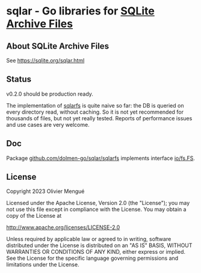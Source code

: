 
# sqlar - Go libraries for [SQLite Archive Files](https://sqlite.org/sqlar.html)

## About SQLite Archive Files

See https://sqlite.org/sqlar.html

## Status

v0.2.0 should be production ready.

The implementation of [sqlarfs](https://pkg.go/dev/github.com/dolmen-go/sqlar/sqlarfs) is quite
naive so far: the DB is queried on every directory read, without caching. So it is not yet recommended
for thousands of files, but not yet really tested. Reports of performance issues and use cases are very welcome.

## Doc

Package [github.com/dolmen-go/sqlar/sqlarfs](https://pkg.go.dev/github.com/dolmen-go/sqlar/sqlarfs) implements interface
[io/fs.FS](https://pkg.go.dev/io/fs#FS).

## License

Copyright 2023 Olivier Mengué

Licensed under the Apache License, Version 2.0 (the "License");
you may not use this file except in compliance with the License.
You may obtain a copy of the License at

   http://www.apache.org/licenses/LICENSE-2.0

Unless required by applicable law or agreed to in writing, software
distributed under the License is distributed on an "AS IS" BASIS,
WITHOUT WARRANTIES OR CONDITIONS OF ANY KIND, either express or implied.
See the License for the specific language governing permissions and
limitations under the License.
